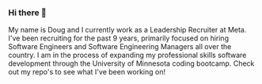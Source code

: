 ### Hi there 👋

My name is Doug and I currently work as a Leadership Recruiter at Meta. I've been recruiting for the past 9 years, primarily focused on hiring Software Engineers and Software Engineering Managers all over the country. I am in the process of expanding my professional skills software development through the University of Minnesota coding bootcamp. Check out my repo's to see what I've been working on!


<!--
**kvadou/kvadou** is a ✨ _special_ ✨ repository because its `README.md` (this file) appears on your GitHub profile.

Here are some ideas to get you started:

- 🔭 I’m currently working on ...
- 🌱 I’m currently learning ...
- 👯 I’m looking to collaborate on ...
- 🤔 I’m looking for help with ...
- 💬 Ask me about ...
- 📫 How to reach me: ...
- 😄 Pronouns: ...
- ⚡ Fun fact: ...
-->
